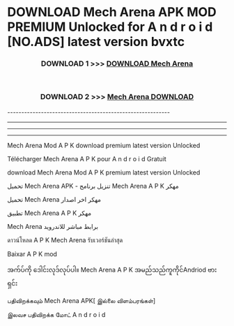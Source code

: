 # DOWNLOAD Mech Arena  APK MOD PREMIUM Unlocked for A n d r o i d [NO.ADS] latest version bvxtc 



<div align="center">

<h3>DOWNLOAD 1 >>> <a href="https://getmod2.web.app/?judul=Mech Arena ">DOWNLOAD Mech Arena </a></h3><br>

<h3>DOWNLOAD 2 >>> <a href="https://getmod2.web.app/?judul=Mech Arena ">Mech Arena  DOWNLOAD </a></h3>

</div>
----------------------------------------------------------

----------------------------------------------------------

----------------------------------------------------------

----------------------------------------------------------

Mech Arena  Mod A P K download premium latest version Unlocked

Télécharger Mech Arena  A P K pour A n d r o i d Gratuit

download Mech Arena  Mod A P K premium latest version Unlocked

تحميل Mech Arena  APK - تنزيل برنامج Mech Arena  A P K مهكر

تحميل Mech Arena  مهكر اخر اصدار

تطبيق Mech Arena  A P K مهكر

Mech Arena  برابط مباشر للاندرويد

ดาวน์โหลด A P K Mech Arena  รับเวอร์ชันล่าสุด

Baixar A P K mod

အက်ပ်ကို ဒေါင်းလုဒ်လုပ်ပါ။ Mech Arena  A P K အမည်သည်ကူကိုင်Andriod ဗားရှင်း

பதிவிறக்கவும் Mech Arena  APK[ இல்லை விளம்பரங்கள்] 
 
இலவச பதிவிறக்க மோட் A n d r o i d



